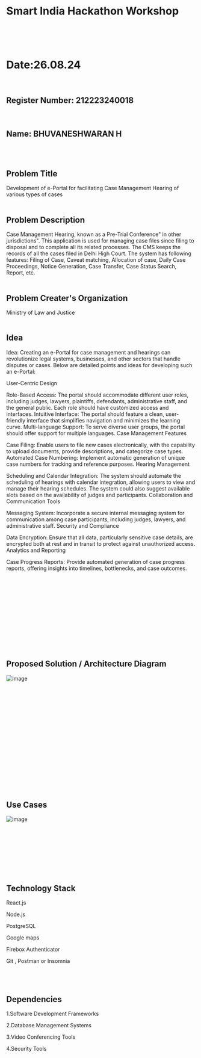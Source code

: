 # Smart India Hackathon Workshop

<br>
<br>
<br>
  
# Date:26.08.24
<br>

## Register Number: 212223240018
<br>
  
## Name: BHUVANESHWARAN H
<br>
<br>
 
## Problem Title
Development of e-Portal for facilitating Case Management Hearing of various types of cases
<br>
<br>


## Problem Description
Case Management Hearing, known as a Pre-Trial Conference" in other jurisdictions". This application is used for managing case files since filing to disposal and to complete all its related processes. The CMS keeps the records of all the cases filed in Delhi High Court. The system has following features: Filing of Case, Caveat matching, Allocation of case, Daily Case Proceedings, Notice Generation, Case Transfer, Case Status Search, Report, etc.
<br>
<br>

## Problem Creater's Organization
Ministry of Law and Justice
<br>
<br>

## Idea
Idea:
Creating an e-Portal for case management and hearings can revolutionize legal systems, businesses, and other sectors that handle disputes or cases. Below are detailed points and ideas for developing such an e-Portal:

User-Centric Design

Role-Based Access: The portal should accommodate different user roles, including judges, lawyers, plaintiffs, defendants, administrative staff, and the general public. Each role should have customized access and interfaces.
Intuitive Interface: The portal should feature a clean, user-friendly interface that simplifies navigation and minimizes the learning curve.
Multi-language Support: To serve diverse user groups, the portal should offer support for multiple languages.
Case Management Features

Case Filing: Enable users to file new cases electronically, with the capability to upload documents, provide descriptions, and categorize case types.
Automated Case Numbering: Implement automatic generation of unique case numbers for tracking and reference purposes.
Hearing Management

Scheduling and Calendar Integration: The system should automate the scheduling of hearings with calendar integration, allowing users to view and manage their hearing schedules. The system could also suggest available slots based on the availability of judges and participants.
Collaboration and Communication Tools

Messaging System: Incorporate a secure internal messaging system for communication among case participants, including judges, lawyers, and administrative staff.
Security and Compliance

Data Encryption: Ensure that all data, particularly sensitive case details, are encrypted both at rest and in transit to protect against unauthorized access.
Analytics and Reporting

Case Progress Reports: Provide automated generation of case progress reports, offering insights into timelines, bottlenecks, and case outcomes.
<br>
<br>
<br>
<br>
<br>
<br>
<br>
<br>
<br>
<br>
<br>
<br>
<br>


## Proposed Solution / Architecture Diagram
![image](https://github.com/user-attachments/assets/75a35899-4675-42db-9047-b3781a86400b)

<br>
<br>
<br>
<br>
<br>
<br>
<br>
<br>
<br>
<br>
<br>
<br>
<br>
<br>
<br>
<br>

## Use Cases
![image](https://github.com/user-attachments/assets/2a9a2d43-03d0-4f3d-964d-7039c63f4b6c)

<br>
<br>
<br>
<br>
<br>
<br>
<br>



## Technology Stack

React.js

Node.js

PostgreSQL

Google maps

Firebox Authenticator

Git , Postman or Insomnia
<br>
<br>
<br>
<br>
## Dependencies

1.Software Development Frameworks

2.Database Management Systems

3.Video Conferencing Tools

4.Security Tools


